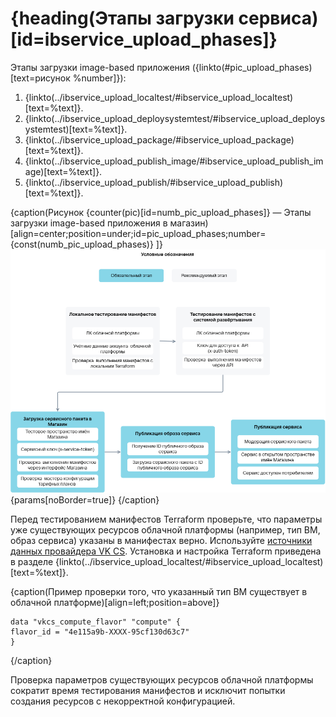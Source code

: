 # {heading(Этапы загрузки сервиса)[id=ibservice_upload_phases]}

Этапы загрузки image-based приложения ({linkto(#pic_upload_phases)[text=рисунок %number]}):

1. {linkto(../ibservice_upload_localtest/#ibservice_upload_localtest)[text=%text]}.
1. {linkto(../ibservice_upload_deploysystemtest/#ibservice_upload_deploysystemtest)[text=%text]}.
1. {linkto(../ibservice_upload_package/#ibservice_upload_package)[text=%text]}.
1. {linkto(../ibservice_upload_publish_image/#ibservice_upload_publish_image)[text=%text]}.
1. {linkto(../ibservice_upload_publish/#ibservice_upload_publish)[text=%text]}.

{caption(Рисунок {counter(pic)[id=numb_pic_upload_phases]} — Этапы загрузки image-based приложения в магазин)[align=center;position=under;id=pic_upload_phases;number={const(numb_pic_upload_phases)} ]}
![pic1](../../../assets/IB_upload_phases.png){params[noBorder=true]}
{/caption}

Перед тестированием манифестов Terraform проверьте, что параметры уже существующих ресурсов облачной платформы (например, тип ВМ, образ сервиса) указаны в манифестах верно. Используйте [источники данных провайдера VK CS](https://github.com/vk-cs/terraform-provider-vkcs/tree/master/docs/data-sources). Установка и настройка Terraform приведена в разделе {linkto(../ibservice_upload_localtest/#ibservice_upload_localtest)[text=%text]}.

{caption(Пример проверки того, что указанный тип ВМ существует в облачной платформе)[align=left;position=above]}
```hcl
data "vkcs_compute_flavor" "compute" {
flavor_id = "4e115a9b-XXXX-95cf130d63c7"
}
```
{/caption}

<info>

Проверка параметров существующих ресурсов облачной платформы сократит время тестирования манифестов и исключит попытки создания ресурсов с некорректной конфигурацией.

</info>

